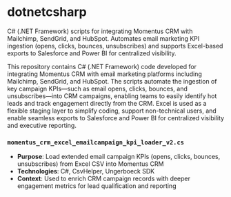 # dotnetcsharp
C# (.NET Framework) scripts for integrating Momentus CRM with Mailchimp, SendGrid, and HubSpot. Automates email marketing KPI ingestion (opens, clicks, bounces, unsubscribes) and supports Excel-based exports to Salesforce and Power BI for centralized visibility.

This repository contains C# (.NET Framework) code developed for integrating Momentus CRM with email marketing platforms including Mailchimp, SendGrid, and HubSpot. The scripts automate the ingestion of key campaign KPIs—such as email opens, clicks, bounces, and unsubscribes—into CRM campaigns, enabling teams to easily identify hot leads and track engagement directly from the CRM.
Excel is used as a flexible staging layer to simplify coding, support non-technical users, and enable seamless exports to Salesforce and Power BI for centralized visibility and executive reporting.
### `momentus_crm_excel_emailcampaign_kpi_loader_v2.cs`
- **Purpose**: Load extended email campaign KPIs (opens, clicks, bounces, unsubscribes) from Excel CSV into Momentus CRM
- **Technologies**: C#, CsvHelper, Ungerboeck SDK
- **Context**: Used to enrich CRM campaign records with deeper engagement metrics for lead qualification and reporting
